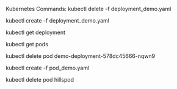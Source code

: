 Kubernetes Commands:
kubectl delete -f deployment_demo.yaml

kubectl create -f deployment_demo.yaml

kubectl get deployment

kubectl get pods

kubectl delete pod demo-deployment-578dc45666-nqwn9

kubectl create -f pod_demo.yaml

kubectl delete pod hillspod

